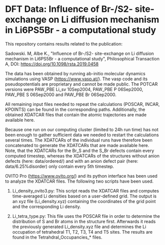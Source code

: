 # DFT Data: Influence of Br-/S2- site-exchange on Li diffusion mechanism in Li6PS5Br - a computational study

This repository contains results related to the publication:

Sadowski. M, Albe K., "Influence of Br-/S2- site-exchange on Li diffusion mechanism in Li6PS5Br - a computational study", Philosophical Transaction A,
DOI: https://doi.org/10.1098/rsta.2019.0458

The data has been obtained by running ab-initio molecular dynamics simulations using VASP (https://www.vasp.at/). The vasp code and its pseudopotentials are proprietary and cannot be made public. The POTCAR versions were PAW_PBE Li_sv 10Sep2004, PAW_PBE P 06Sep2000, PAW_PBE S 06Sep2000 and PAW_PBE Br 06Sep2000.

All remaining input files needed to repeat the calculations (POSCAR, INCAR, KPOINTS) can be found in the corresponding paths. Additionally, the obtained XDATCAR files that contain the atomic trajectories are made available here. 

Because one run on our computing cluster (limited to 24h run time) has not been enough to gather sufficient data we needed to restart the calculations several times. The XDATCARs of the individual runs have therefore been concatenated to generate the XDATCARs that are made available here. Note, that the XDATCARs for the Br_S and the S_Br defects contain every computed timestep, whereas the XDATCARs of the structures without anion defects (here: data/ordered/) and with an anion defect pair (here: data/6.25%disorder) only contain every 5th timestep.

OVITO Pro (https://www.ovito.org/) and its python interface has been used to analyze the XDATCAR files. The following two scripts have been used.

1. Li_density_ovito3.py: This script reads the XDATCAR files and computes time-averaged Li densities based on a user-defined grid. The output is an xyz file (Li_density.xyz) containing the coordinates of the grid point and the corresponding Li density. 
  
2. Li_tetra_type.py: This file uses the POSCAR file in order to determine the distribution of S and Br atoms in the structure first. Afterwards it reads the previously generated Li_density.xyz file and determines the Li occupation of tetrahedral T1, T2, T3, T4 and T5 sites. The results are found in the Tetrahdral_Occupancies_* files.
